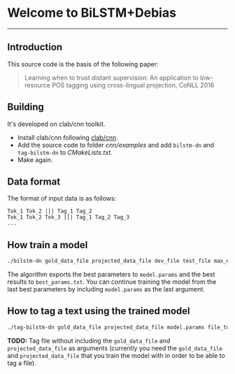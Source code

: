# Welcome to BiLSTM+Debias
---
## Introduction

This source code is the basis of the following paper:
> Learning when to trust distant supervision: An application to low-resource POS tagging using cross-lingual projection, CoNLL 2016

## Building
It's developed on clab/cnn toolkit.
- Install clab/cnn following [clab/cnn](https://github.com/clab/cnn-v1).
- Add the source code to folder *cnn/examples* and add ``bilstm-dn`` and ``tag-bilstm-dn`` to *CMakeLists.txt*.
- Make again.

## Data format
The format of input data is as follows:
```
Tok_1 Tok_2 ||| Tag_1 Tag_2
Tok_1 Tok_2 Tok_3 ||| Tag_1 Tag_2 Tag_3
...
```

## How train a model
```sh
./bilstm-dn gold_data_file projected_data_file dev_file test_file max_epochs [model.params]
```
The algorithm exports the best parameters to ``model.params`` and the best results to ``best_params.txt``. You can continue training the model from the last best parameters by including ``model.params`` as the last argument.

## How to tag a text using the trained model
```sh
./tag-bilstm-dn gold_data_file projected_data_file model.params file_to_tag output
```
**TODO:** Tag file without including the ``gold_data_file`` and ``projected_data_file`` as arguments (currently you need the ``gold_data_file`` and ``projected_data_file`` that you train the model with in order to be able to tag a file).

